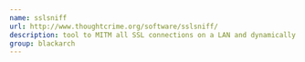 ```yaml
---
name: sslsniff
url: http://www.thoughtcrime.org/software/sslsniff/
description: tool to MITM all SSL connections on a LAN and dynamically generate certs for the domains that are being accessed on the fly URL : http://www.thoughtcrime.org/software/sslsniff/ Groups : blackarch blackarch-sniffer
group: blackarch
---
```

